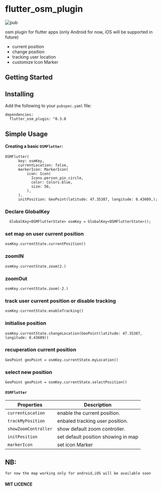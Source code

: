 # flutter_osm_plugin
![pub](https://img.shields.io/badge/pub-v0.3.0-orange)

osm plugin for flutter apps (only Android for now, iOS will be supported in future)

* current position
* change position 
* tracking user location
* customize Icon Marker
  
## Getting Started


## Installing

Add the following to your `pubspec.yaml` file:

    dependencies:
      flutter_osm_plugin: ^0.3.0
## Simple Usage
#### Creating a basic `OSMFlutter`:
  
  
    OSMFlutter( 
          key: osmKey,
          currentLocation: false,
          markerIcon: MarkerIcon(
              icon: Icon(
                Icons.person_pin_circle,
                color: Colors.blue,
                size: 56,
              ),
          ),
          initPosition: GeoPoint(latitude: 47.35387, longitude: 8.43609,);

### Declare GlobalKey

`  GlobalKey<OSMFlutterState> osmKey = GlobalKey<OSMFlutterState>();`

### set map on user current position

` osmKey.currentState.currentPosition() `

### zoomIN

` osmKey.currentState.zoom(2.) `


### zoomOut

` osmKey.currentState.zoom(-2.) `

###  track user current position or disable tracking

` osmKey.currentState.enableTracking() `

### initialise position

` osmKey.currentState.changeLocation(GeoPoint(latitude: 47.35387, longitude: 8.43609)) `

### recuperation current position

`GeoPoint geoPoint = osmKey.currentState.myLocation() `
### select new position

`GeoPoint geoPoint = osmKey.currentState.selectPosition() `

####  `OSMFlutter`
| Properties           | Description                         |
| -------------------- | ----------------------------------- |
| `currentLocation`    | enable the current position.        |
| `trackMyPosition`    | enbaled tracking user position.     |
| `showZoomController` | show default zoom controller.       |
| `initPosition`       | set default position showing in map |
| `markerIcon`         | set icon Marker                     |

## NB:
`for now the map working only for android,iOS will be available soon `

#### MIT LICENCE
